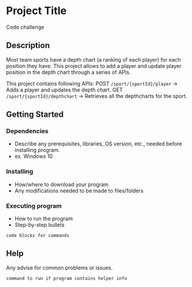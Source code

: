 # Project Title

Code challenge 

## Description

Most team sports have a depth chart (a ranking of each player) for each position they have. This project allows to add a player and update player position in the depth chart through a series of APIs.

This project contains following APIs:
POST `/sport/{sportId}/player` -> Adds a player and updates the depth chart.
GET `/sport/{sportId}/depthchart` ->  Retrieves all the depthcharts for the sport.


## Getting Started

### Dependencies

* Describe any prerequisites, libraries, OS version, etc., needed before installing program.
* ex. Windows 10

### Installing

* How/where to download your program
* Any modifications needed to be made to files/folders

### Executing program

* How to run the program
* Step-by-step bullets
```
code blocks for commands
```

## Help

Any advise for common problems or issues.
```
command to run if program contains helper info
```
